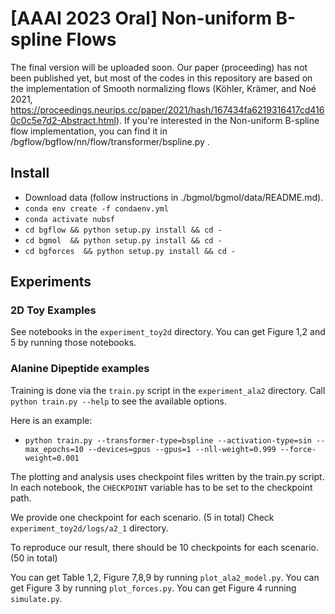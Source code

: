 # [AAAI 2023 Oral] Non-uniform B-spline Flows
The final version will be uploaded soon.
Our paper (proceeding) has not been published yet, but most of the codes in this repository are based on the implementation of Smooth normalizing flows (Köhler, Krämer, and Noé 2021, https://proceedings.neurips.cc/paper/2021/hash/167434fa6219316417cd4160c0c5e7d2-Abstract.html).
If you're interested in the Non-uniform B-spline flow implementation, you can find it in /bgflow/bgflow/nn/flow/transformer/bspline.py .

## Install
-  Download data (follow instructions in ./bgmol/bgmol/data/README.md).
- `conda env create -f condaenv.yml`
- `conda activate nubsf`
- `cd bgflow && python setup.py install && cd -`
- `cd bgmol  && python setup.py install && cd -`
- `cd bgforces  && python setup.py install && cd -`


## Experiments


### 2D Toy Examples
See notebooks in the `experiment_toy2d` directory.
You can get Figure 1,2 and 5 by running those notebooks.

### Alanine Dipeptide examples
Training is done via the `train.py` script in the `experiment_ala2` directory.
Call `python train.py --help` to see the available options.

Here is an example:

- `python train.py --transformer-type=bspline --activation-type=sin --max_epochs=10 --devices=gpus --gpus=1 --nll-weight=0.999 --force-weight=0.001` 

The plotting and analysis uses checkpoint files written by the train.py script.
In each notebook, the `CHECKPOINT` variable has to be set to the checkpoint path.

We provide one checkpoint for each scenario. (5 in total)
Check `experiment_toy2d/logs/a2_1` directory.

To reproduce our result, there should be 10 checkpoints for each scenario. (50 in total)

You can get Table 1,2, Figure 7,8,9 by running `plot_ala2_model.py`.
You can get Figure 3 by running `plot_forces.py`.
You can get Figure 4 running `simulate.py`.
